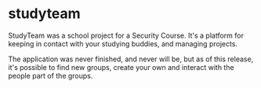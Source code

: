 # studyteam

StudyTeam was a school project for a Security Course.
It's a platform for keeping in contact with your studying buddies, and managing projects.

The application was never finished, and never will be, but as of this release, it's possible to find new groups, create your own and interact with the people part of the groups.

